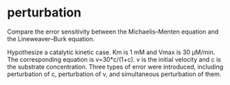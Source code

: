 # perturbation
Compare the error sensitivity between the Michaelis–Menten equation and the Lineweaver–Burk equation. 

Hypothesize a catalytic kinetic case. 
Km is 1 mM and Vmax is 30 μM/min. 
The corresponding equation is v=30*c/(1+c). 
v is the initial velocity and c is the substrate concentration. 
Three types of error were introduced, including perturbation of c, perturbation of v, and simultaneous perturbation of them.
